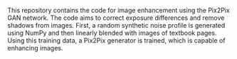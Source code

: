 This repository contains the code for image enhancement using the Pix2Pix GAN network. The code aims to correct exposure differences and remove shadows from images. First, a random synthetic noise profile is generated using NumPy and then linearly blended with images of textbook pages. Using this training data, a Pix2Pix generator is trained, which is capable of enhancing images.

